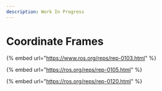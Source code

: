 ```yaml
---
description: Work In Progress
---
```


# Coordinate Frames



{% embed url="https://www.ros.org/reps/rep-0103.html" %}

{% embed url="https://ros.org/reps/rep-0105.html" %}

{% embed url="https://ros.org/reps/rep-0120.html" %}
